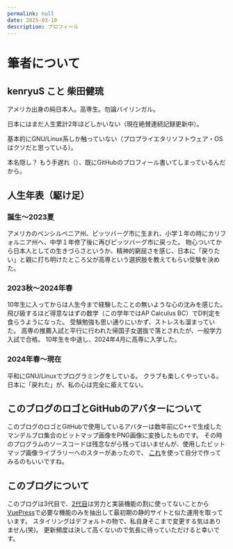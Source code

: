 ```yaml
---
permalink: null
date: 2025-03-10
description: プロフィール
---
```


# 筆者について

## kenryuS こと 柴田健琉

アメリカ出身の純日本人。高専生。勿論バイリンガル。

日本にはまだ人生累計2年ほどしかいない（現在絶賛連続記録更新中）。

基本的にGNU/Linux系しか触っていない（プロプライエタリソフトウェア・OSはクソだと思っている）。

本名隠し？ もう手遅れ（）、既にGitHubのプロフィール書いてしまっているんだから。

## 人生年表（駆け足）

### 誕生〜2023夏

アメリカのペンシルベニア州、ピッツバーグ市に生まれ、小学１年の時にカリフォルニア州へ、中学１年修了後に再びピッツバーグ市に戻った。
物心ついてから日本人としての生きづらさというか、精神的窮屈さを感じ、日本に「戻りたい」と親に打ち明けたところ父が高専という選択肢を教えてもらい受験を決めた。

### 2023秋〜2024年春

10年生に入ってからは人生今まで経験したことの無いような心の沈みを感じた。
飛び級するほど得意なはずの数学（この学年ではAP Calculus BC）でD判定を食らうようになった。
受験勉強も思い通りにいかず、ストレスも溜まっていた。
高専の推薦入試と平行に行われた帰国子女選抜で落とされたが、一般学力入試で合格。
10年生を中退し、2024年4月に高専に入学した。

### 2024年春〜現在

平和にGNU/Linuxでプログラミングをしている。
クラブも楽しくやっている。
日本に「戻れた」が、私の心は完全に瘉えてない。

## このブログのロゴとGitHubのアバターについて

このブログのロゴとGitHubで使用しているアバターは数年前にC++で生成したマンデルブロ集合のビットマップ画像をPNG画像に変換したものです。
その時のプログラムのソースコードは残念ながら残ってはいませんが、使用したビットマップ画像ライブラリーへのスターがあったので、
[これ](https://github.com/ArashPartow/bitmap)を使って自分で作ってみるのもいいですね。

## このブログについて

このブログは3代目で、[2代目](https://github.com/kenryuS/blog)は労力と実装機能の割に使ってないことから[VuePress](https://vuepress.vuejs.org/)で必要な機能のみを抽出して最初期の静的サイトと似た運用を取っています。
スタイリングはデフォルトの物で、私自身そこまで変更する気はありません(笑)。
更新頻度は決して高くないので気長に待っていただけると幸いです。
